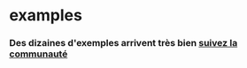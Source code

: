 # examples

### Des dizaines d'exemples arrivent très bien <a href="https://github.com/Duamelo/ayajs">suivez la communauté</a>
